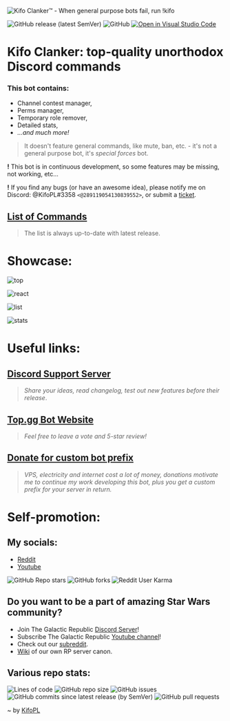 ![Kifo Clanker™ - When general purpose bots fail, run !kifo](https://i.imgur.com/EiM6gFA.png)

![GitHub release (latest SemVer)](https://img.shields.io/github/v/release/kifopl/kifo-clanker?label=latest)
![GitHub](https://img.shields.io/github/license/kifopl/kifo-clanker)
[![Open in Visual Studio Code](https://open.vscode.dev/badges/open-in-vscode.svg)](https://open.vscode.dev/kifopl/kifo-clanker)

# Kifo Clanker: top-quality unorthodox Discord commands

### **This bot contains:**
- Channel contest manager,
- Perms manager,
- Temporary role remover,
- Detailed stats,
- *...and much more!*


> It doesn't feature general commands, like mute, ban, etc. - it's not a general purpose bot, it's *special forces* bot. 

**!** This bot is in continuous development, so some features may be missing, not working, etc...

**!** If you find any bugs (or have an awesome idea), please notify me on Discord: @KifoPL#3358 `<@289119054130839552>`, or submit a [ticket](https://github.com/KifoPL/kifo-clanker/issues/new/choose).

## [List of Commands](/commandList.md)

> The list is always up-to-date with latest release.

# Showcase:

![top](https://i.imgur.com/EO1mKBX.jpg)

![react](https://i.imgur.com/AsdDyDi.jpg)

![list](https://i.imgur.com/ibQI4wY.jpg)

![stats](https://i.imgur.com/qB2r2wZ.jpg)

# Useful links:

## [Discord Support Server](https://discord.com/invite/HxUFQCxPFp)
> *Share your ideas, read changelog, test out new features before their release*. 

## [Top.gg Bot Website](https://top.gg/bot/795638549730295820)
> *Feel free to leave a vote and 5-star review!*

## [Donate for custom bot prefix](https://www.buymeacoffee.com/kifoPL)
> *VPS, electricity and internet cost a lot of money, donations motivate me to continue my work developing this bot, plus you get a custom prefix for your server in return.*

# Self-promotion:

## My socials:
* [Reddit](http://reddit.com/u/kifopl)
* [Youtube](https://www.youtube.com/channel/UC4yZgTHfmVDmKlDIhDwVp3w?sub_confirmation=1)

![GitHub Repo stars](https://img.shields.io/github/stars/kifopl/kifo-clanker?style=social)
![GitHub forks](https://img.shields.io/github/forks/kifopl/kifo-clanker?style=social)
![Reddit User Karma](https://img.shields.io/reddit/user-karma/combined/kifopl?style=social)

## Do you want to be a part of amazing Star Wars community?
* Join The Galactic Republic [Discord Server](https://discord.gg/Hhp74va)!
* Subscribe The Galactic Republic [Youtube channel](https://www.youtube.com/channel/UC8-8TAqa9pr1aTfa5Ei83wg?sub_confirmation=1)!
* Check out our [subreddit](https://www.reddit.com/r/republicdiscord/).
* [Wiki](https://tgr-discord-server.fandom.com/wiki/TGR_Discord_Server_Wiki) of our own RP server canon.

## Various repo stats:
![Lines of code](https://img.shields.io/tokei/lines/github/kifopl/kifo-clanker)
![GitHub repo size](https://img.shields.io/github/repo-size/kifopl/kifo-clanker)
![GitHub issues](https://img.shields.io/github/issues/kifopl/kifo-clanker?label=in-dev%20features)
![GitHub commits since latest release (by SemVer)](https://img.shields.io/github/commits-since/kifopl/kifo-clanker/latest)
![GitHub pull requests](https://img.shields.io/github/issues-pr/kifopl/kifo-clanker)

~ by [KifoPL](https://github.com/KifoPL)
